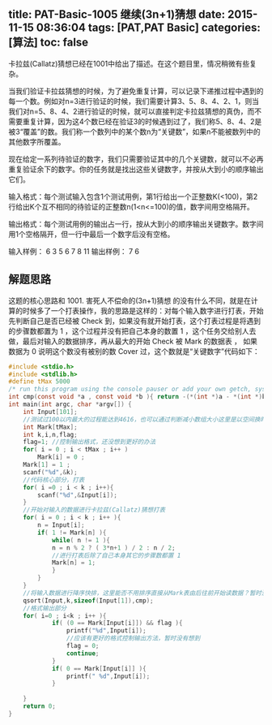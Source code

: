 title: PAT-Basic-1005 继续(3n+1)猜想
date: 2015-11-15 08:36:04
tags: [PAT,PAT Basic]
categories: [算法]
toc: false
---
卡拉兹(Callatz)猜想已经在1001中给出了描述。在这个题目里，情况稍微有些复杂。

当我们验证卡拉兹猜想的时候，为了避免重复计算，可以记录下递推过程中遇到的每一个数。例如对n=3进行验证的时候，我们需要计算3、5、8、4、2、1，则当我们对n=5、8、4、2进行验证的时候，就可以直接判定卡拉兹猜想的真伪，而不需要重复计算，因为这4个数已经在验证3的时候遇到过了，我们称5、8、4、2是被3“覆盖”的数。我们称一个数列中的某个数n为“关键数”，如果n不能被数列中的其他数字所覆盖。

现在给定一系列待验证的数字，我们只需要验证其中的几个关键数，就可以不必再重复验证余下的数字。你的任务就是找出这些关键数字，并按从大到小的顺序输出它们。

输入格式：每个测试输入包含1个测试用例，第1行给出一个正整数K(<100)，第2行给出K个互不相同的待验证的正整数n(1<n<=100)的值，数字间用空格隔开。

输出格式：每个测试用例的输出占一行，按从大到小的顺序输出关键数字。数字间用1个空格隔开，但一行中最后一个数字后没有空格。

输入样例：
6
3 5 6 7 8 11
输出样例：
7 6
## 解题思路
这题的核心思路和 1001. 害死人不偿命的(3n+1)猜想 的没有什么不同，就是在计算的时候多了一个打表操作，我的思路是这样的：对每个输入数字进行打表，开始先判断自己是否已经被 Check 到，如果没有就开始打表，这个打表过程是将遇到的步骤数都置为 1 ，这个过程并没有把自己本身的数置 1 ，这个任务交给别人去做，最后对输入的数据排序，再从最大的开始 Check 被 Mark 的数据表 ， 如果数据为 0 说明这个数没有被别的数 Cover 过，这个数就是“关键数字”代码如下：
```c
#include <stdio.h>
#include <stdlib.h>
#define tMax 5000
/* run this program using the console pauser or add your own getch, system("pause") or input loop */
int cmp(const void *a , const void *b ){ return -(*(int *)a - *(int *)b); }
int main(int argc, char *argv[]) {
	int Input[101];
	//测试过100以内最大的过程能达到4616，也可以通过判断减小数组大小这里是以空间换时间
	int Mark[tMax];  
	int k,i,n,flag;
	flag=1; //控制输出格式，还没想到更好的办法 
	for( i = 0 ; i < tMax ; i++ )
		Mark[i] = 0 ; 
	Mark[1] = 1 ;
	scanf("%d",&k);
	//代码核心部分，打表 
	for( i =0 ; i < k ; i++){
		scanf("%d",&Input[i]);
	} 
	//开始对输入的数据进行卡拉兹(Callatz)猜想打表 
	for( i = 0 ; i < k ; i++ ){
		n = Input[i];
		if( 1 != Mark[n] ){
			while( n != 1 ){
			n = n % 2 ? ( 3*n+1 ) / 2 : n / 2; 
			//进行打表后除了自己本身其它的步骤数都置 1 
			Mark[n] = 1;
			}
		}
	}
	//将输入数据进行降序快排，这里能否不用排序直接从Mark表由后往前开始读数据？暂时没想到方法	
	qsort(Input,k,sizeof(Input[1]),cmp);
	//格式输出部分 
	for( i=0 ; i<k ; i++ ){
			if( (0 == Mark[Input[i]]) && flag ){
				printf("%d",Input[i]);
				//应该有更好的格式控制输出方法，暂时没有想到 
				flag = 0;   
				continue;
			}
			if( 0 == Mark[Input[i]] ){
				printf(" %d",Input[i]);
			}
				
	} 
	return 0;
}
```
